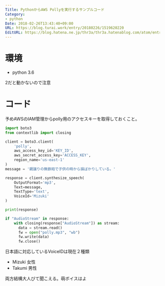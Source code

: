 ```yaml
---
Title: PythonからAWS Pollyを実行するサンプルコード
Category:
- python
Date: 2018-02-26T13:43:40+09:00
URL: https://blog.turai.work/entry/20180226/1519620220
EditURL: https://blog.hatena.ne.jp/thr3a/thr3a.hatenablog.com/atom/entry/17391345971619838007
---
```


# 環境

- python 3.6

2だと動かないので注意

# コード

予めAWSのIAM管理からpolly用のアクセスキーを取得しておくこと。

```python
import boto3
from contextlib import closing

client = boto3.client(
    'polly',
    aws_access_key_id='KEY_ID',
    aws_secret_access_key='ACCESS_KEY',
    region_name='us-east-1'
)
message = '親譲りの無鉄砲で子供の時から損ばかりしている。'

response = client.synthesize_speech(
    OutputFormat='mp3',
    Text=message,
    TextType='text',
    VoiceId='Mizuki'
)

print(response)

if "AudioStream" in response:
    with closing(response["AudioStream"]) as stream:
      data = stream.read()
      fw = open("polly.mp3", "wb")
      fw.write(data)
      fw.close()
```

日本語に対応しているVoiceIDは現在２種類

- Mizuki 女性
- Takumi 男性

両方結構大人びて聞こえる。萌ボイスはよ
